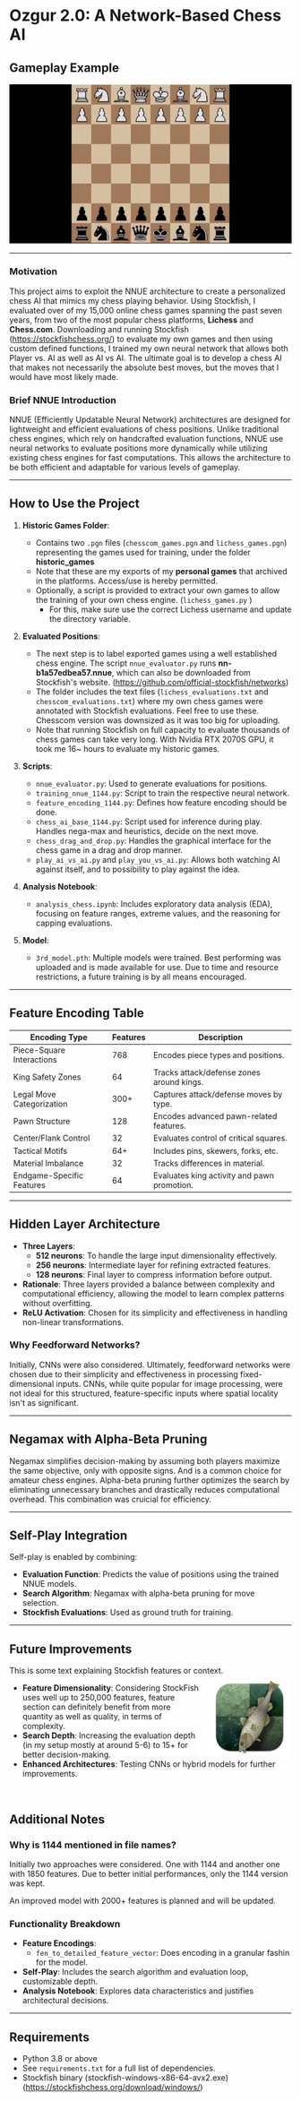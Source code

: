 
# Ozgur 2.0: A Network-Based Chess AI

## Gameplay Example
![Gameplay Example](assets/gameplay.gif)

---

### Motivation
This project aims to exploit the NNUE architecture to create a personalized chess AI that mimics my chess playing behavior. Using Stockfish, I evaluated over of my 15,000 online chess games spanning the past seven years, from two of the most popular chess platforms, **Lichess** and **Chess.com**. Downloading and running Stockfish (https://stockfishchess.org/) to evaluate my own games and then using custom defined functions, I trained my own neural network that allows both Player vs. AI as well as AI vs AI. The ultimate goal is to develop a chess AI that makes not necessarily the absolute best moves, but the moves that I would have most likely made. 

### Brief NNUE Introduction
NNUE (Efficiently Updatable Neural Network) architectures are designed for lightweight and efficient evaluations of chess positions. Unlike traditional chess engines, which rely on handcrafted evaluation functions, NNUE use neural networks to evaluate positions more dynamically while utilizing existing chess engines for fast computations. This allows the architecture to be both efficient and adaptable for various levels of gameplay.

---

## How to Use the Project
1. **Historic Games Folder**:
   - Contains two `.pgn` files (`chesscom_games.pgn` and `lichess_games.pgn`) representing the games used for training, under the folder **historic_games**
   - Note that these are my exports of my **personal games** that archived in the platforms. Access/use is hereby permitted.
   - Optionally, a script is provided to extract your own games to allow the training of your own chess engine. (`lichess_games.py` )
      - For this, make sure use the correct Lichess username and update the directory variable.

2. **Evaluated Positions**:
   - The next step is to label exported games using a well established chess engine. The script `nnue_evaluator.py` runs **nn-b1a57edbea57.nnue**, which can also be downloaded from Stockfish's website. (https://github.com/official-stockfish/networks)
   - The folder includes the text files (`lichess_evaluations.txt` and `chesscom_evaluations.txt`) where my own chess games were annotated with Stockfish evaluations. Feel free to use these. Chesscom version was downsized as it was too big for uploading.
   - Note that running Stockfish on full capacity to evaluate thousands of chess games can take very long. With Nvidia RTX 2070S GPU, it took me 16~ hours to evaluate my historic games.

3. **Scripts**:
   - `nnue_evaluator.py`: Used to generate evaluations for positions. 
   - `training_nnue_1144.py`: Script to train the respective neural network.
   - `feature_encoding_1144.py`: Defines how feature encoding should be done.
   - `chess_ai_base_1144.py`: Script used for inference during play. Handles nega-max and heuristics, decide on the next move.
   - `chess_drag_and_drop.py`: Handles the graphical interface for the chess game in a drag and drop manner.
   - `play_ai_vs_ai.py` and `play_you_vs_ai.py`: Allows both watching AI against itself, and to possibility to play against the idea.
   

4. **Analysis Notebook**:
   - `analysis_chess.ipynb`: Includes exploratory data analysis (EDA), focusing on feature ranges, extreme values, and the reasoning for capping evaluations.

5. **Model**:
   - `3rd_model.pth`: Multiple models were trained. Best performing was uploaded and is made available for use. Due to time and resource restrictions, a future training is by all means encouraged. 
---

## Feature Encoding Table

| Encoding Type           | Features | Description                                      |
|-------------------------|----------|--------------------------------------------------|
| Piece-Square Interactions | 768      | Encodes piece types and positions.               |
| King Safety Zones        | 64       | Tracks attack/defense zones around kings.        |
| Legal Move Categorization | 300+     | Captures attack/defense moves by type.           |
| Pawn Structure           | 128      | Encodes advanced pawn-related features.          |
| Center/Flank Control     | 32       | Evaluates control of critical squares.           |
| Tactical Motifs          | 64+      | Includes pins, skewers, forks, etc.              |
| Material Imbalance       | 32       | Tracks differences in material.                  |
| Endgame-Specific Features | 64       | Evaluates king activity and pawn promotion.      |

---

## Hidden Layer Architecture
- **Three Layers**: 
  - **512 neurons**: To handle the large input dimensionality effectively.
  - **256 neurons**: Intermediate layer for refining extracted features.
  - **128 neurons**: Final layer to compress information before output.
- **Rationale**: Three layers provided a balance between complexity and computational efficiency, allowing the model to learn complex patterns without overfitting.
- **ReLU Activation**: Chosen for its simplicity and effectiveness in handling non-linear transformations.

### Why Feedforward Networks?
Initially, CNNs were also considered. Ultimately, feedforward networks were chosen due to their simplicity and effectiveness in processing fixed-dimensional inputs. CNNs, while quite popular for image processing, were not ideal for this structured, feature-specific inputs where spatial locality isn't as significant.

---

## Negamax with Alpha-Beta Pruning
Negamax simplifies decision-making by assuming both players maximize the same objective, only with opposite signs. And is a common choice for amateur chess engines. Alpha-beta pruning further optimizes the search by eliminating unnecessary branches and drastically reduces computational overhead. This combination was cruicial for efficiency.

---

## Self-Play Integration
Self-play is enabled by combining:
- **Evaluation Function**: Predicts the value of positions using the trained NNUE models.
- **Search Algorithm**: Negamax with alpha-beta pruning for move selection.
- **Stockfish Evaluations**: Used as ground truth for training.

---

## Future Improvements
<p>
  This is some text explaining Stockfish features or context.
  <img src="assets/stockfish_logo.png" alt="Stockfish Logo" width="150" style="float: right; margin-left: 10px;">
</p>

- **Feature Dimensionality**: Considering StockFish uses well up to 250,000 features, feature section can definitely benefit from more quantity as well as quality, in terms of complexity.
- **Search Depth**: Increasing the evaluation depth (in my setup mostly at around 5-6) to 15+ for better decision-making.
- **Enhanced Architectures**: Testing CNNs or hybrid models for further improvements. <br>
<br>



## Additional Notes
### Why is 1144 mentioned in file names?
Initially two approaches were considered. One with 1144 and another one with 1850 features. Due to better initial performances, only the 1144 version was kept. <br>

An improved model with 2000+ features is planned and will be updated. 

### Functionality Breakdown
- **Feature Encodings**:
  - `fen_to_detailed_feature_vector`:  Does encoding in a granular fashin for the  model.
- **Self-Play**: Includes the search algorithm and evaluation loop, customizable depth.
- **Analysis Notebook**: Explores data characteristics and justifies architectural decisions.

---

## Requirements
- Python 3.8 or above
- See `requirements.txt` for a full list of dependencies.
- Stockfish binary (stockfish-windows-x86-64-avx2.exe) (https://stockfishchess.org/download/windows/)
